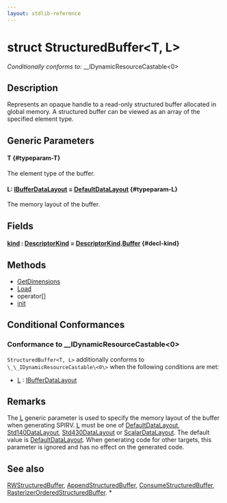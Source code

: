 ```yaml
---
layout: stdlib-reference
---
```


# struct StructuredBuffer\<T, L\>

*Conditionally conforms to:* \_\_IDynamicResourceCastable\<0\>

## Description

Represents an opaque handle to a read-only structured buffer allocated in global memory.
A structured buffer can be viewed as an array of the specified element type.

## Generic Parameters

#### T {#typeparam-T}
The element type of the buffer.

#### L: [IBufferDataLayout](/stdlib-reference/interfaces/ibufferdatalayout-017b/index) = [DefaultDataLayout](/stdlib-reference/types/defaultdatalayout-07b/index) {#typeparam-L}
The memory layout of the buffer.


## Fields

#### [kind](/stdlib-reference/types/structuredbuffer-0a/kind) : [DescriptorKind](/stdlib-reference/types/descriptorkind-0a/index) = [DescriptorKind](/stdlib-reference/types/descriptorkind-0a/index)\.[Buffer](/stdlib-reference/types/descriptorkind-0a/index#decl-Buffer) {#decl-kind}

## Methods

* [GetDimensions](/stdlib-reference/types/structuredbuffer-0a/getdimensions-03)
* [Load](/stdlib-reference/types/structuredbuffer-0a/load-0)
* operator\[\]
* [init](/stdlib-reference/types/structuredbuffer-0a/init)

## Conditional Conformances

### Conformance to \_\_IDynamicResourceCastable\<0\>
`StructuredBuffer<T, L>` additionally conforms to `\_\_IDynamicResourceCastable\<0\>` when the following conditions are met:

  * [L](/stdlib-reference/types/structuredbuffer-0a/index#typeparam-L) : [IBufferDataLayout](/stdlib-reference/interfaces/ibufferdatalayout-017b/index)
## Remarks


The <span class='code'><a href="/stdlib-reference/types/structuredbuffer-0a/index#typeparam-L" class="code_type">L</a></span> generic parameter is used to specify the memory layout of the buffer when
generating SPIRV.
<span class='code'><a href="/stdlib-reference/types/structuredbuffer-0a/index#typeparam-L" class="code_type">L</a></span> must be one of <span class='code'><a href="/stdlib-reference/types/defaultdatalayout-07b/index" class="code_type">DefaultDataLayout</a></span>, <span class='code'><a href="/stdlib-reference/types/std140datalayout-06a/index" class="code_type">Std140DataLayout</a></span>, <span class='code'><a href="/stdlib-reference/types/std430datalayout-06a/index" class="code_type">Std430DataLayout</a></span> or <span class='code'><a href="/stdlib-reference/types/scalardatalayout-06a/index" class="code_type">ScalarDataLayout</a></span>.
The default value is <span class='code'><a href="/stdlib-reference/types/defaultdatalayout-07b/index" class="code_type">DefaultDataLayout</a></span>.
When generating code for other targets, this parameter is ignored and has no effect on the generated code.

## See also

<span class='code'><a href="/stdlib-reference/types/rwstructuredbuffer-012c/index" class="code_type">RWStructuredBuffer</a></span>, <span class='code'><a href="/stdlib-reference/types/appendstructuredbuffer-06g/index" class="code_type">AppendStructuredBuffer</a></span>, <span class='code'><a href="/stdlib-reference/types/consumestructuredbuffer-07h/index" class="code_type">ConsumeStructuredBuffer</a></span>, <span class='code'><a href="/stdlib-reference/types/rasterizerorderedstructuredbuffer-0ahr/index" class="code_type">RasterizerOrderedStructuredBuffer</a></span>.
*


